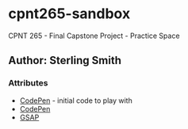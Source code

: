 # cpnt265-sandbox
CPNT 265 - Final Capstone Project - Practice Space

## Author: Sterling Smith

### Attributes
- [CodePen](https://codepen.io/GreenSock/pen/QWjjYEw) - initial code to play with
- [CodePen](https://codepen.io/AbstractSter/pen/YzBRmev)
- [GSAP](https://gsap.com/docs/v3/Installation)


